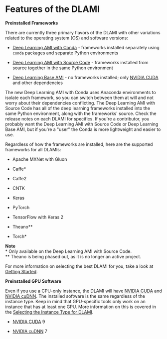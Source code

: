 # Features of the DLAMI<a name="features"></a>

**Preinstalled Frameworks**

There are currently three primary flavors of the DLAMI with other variations related to the operating system \(OS\) and software versions: 

+ [Deep Learning AMI with Conda](overview-conda.md) \- frameworks installed separately using `conda` packages and separate Python environments

+ [Deep Learning AMI with Source Code](overview-source.md) \- frameworks installed from source together in the same Python environment

+ [Deep Learning Base AMI](overview-base.md) \- no frameworks installed; only [NVIDIA CUDA](https://developer.nvidia.com/cuda-zone) and other dependencies

The new Deep Learning AMI with Conda uses Anaconda environments to isolate each framework, so you can switch between them at will and not worry about their dependencies conflicting\. The Deep Learning AMI with Source Code has all of the deep learning frameworks installed into the same Python environment, along with the frameworks' source\. Check the release notes on each DLAMI for specifics\. If you're a contributor, you probably want the Deep Learning AMI with Source Code or Deep Learning Base AMI, but if you're a "user" the Conda is more lightweight and easier to use\. 

Regardless of how the frameworks are installed, here are the supported frameworks for all DLAMIs:

+ Apache MXNet with Gluon

+ Caffe\*

+ Caffe2

+ CNTK

+ Keras

+ PyTorch

+ TensorFlow with Keras 2

+ Theano\*\*

+ Torch\*

**Note**  
\* Only available on the Deep Learning AMI with Source Code\.  
\*\* Theano is being phased out, as it is no longer an active project\.

For more information on selecting the best DLAMI for you, take a look at [Getting Started](gs.md)\.

**Preinstalled GPU Software**

Even if you use a CPU\-only instance, the DLAMI will have [NVIDIA CUDA](https://developer.nvidia.com/cuda-zone) and [NVIDIA cuDNN](https://developer.nvidia.com/cudnn)\. The installed software is the same regardless of the instance type\. Keep in mind that GPU\-specific tools only work on an instance that has at least one GPU\. More information on this is covered in the [Selecting the Instance Type for DLAMI](instance-select.md)\.

+ [NVIDIA CUDA](https://developer.nvidia.com/cuda-zone) 9

+ [NVIDIA cuDNN](https://developer.nvidia.com/cudnn) 7